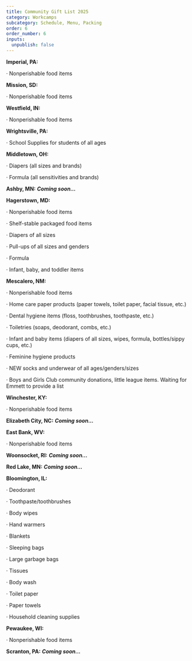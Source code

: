 ```yaml
---
title: Community Gift List 2025
category: Workcamps
subcategory: Schedule, Menu, Packing
order: 6
order_number: 6
inputs:
  unpublish: false
---
```

**Imperial, PA:**

· Nonperishable food items

**Mission, SD:**

· Nonperishable food items

**Westfield, IN:**

· Nonperishable food items

**Wrightsville, PA:**

· School Supplies for students of all ages

**Middletown, OH:**

· Diapers (all sizes and brands)

· Formula (all sensitivities and brands)

**Ashby, MN:** ***Coming soon...***

**Hagerstown, MD:**

· Nonperishable food items

· Shelf-stable packaged food items

· Diapers of all sizes

· Pull-ups of all sizes and genders

· Formula

· Infant, baby, and toddler items

**Mescalero, NM:**

· Nonperishable food items

· Home care paper products (paper towels, toilet paper, facial tissue, etc.)

· Dental hygiene items (floss, toothbrushes, toothpaste, etc.)

· Toiletries (soaps, deodorant, combs, etc.)

· Infant and baby items (diapers of all sizes, wipes, formula, bottles/sippy cups, etc.)

· Feminine hygiene products

· NEW socks and underwear of all ages/genders/sizes

· Boys and Girls Club community donations, little league items. Waiting for Emmett to provide a list

**Winchester, KY:**

· Nonperishable food items

**Elizabeth City, NC:** ***Coming soon...***

**East Bank, WV:**

· Nonperishable food items

**Woonsocket, RI:** ***Coming soon...***

**Red Lake, MN:** ***Coming soon...***

**Bloomington, IL:**

· Deodorant

· Toothpaste/toothbrushes

· Body wipes

· Hand warmers

· Blankets

· Sleeping bags

· Large garbage bags

· Tissues

· Body wash

· Toilet paper

· Paper towels

· Household cleaning supplies

**Pewaukee, WI:**

· Nonperishable food items

**Scranton, PA:** ***Coming soon...***
